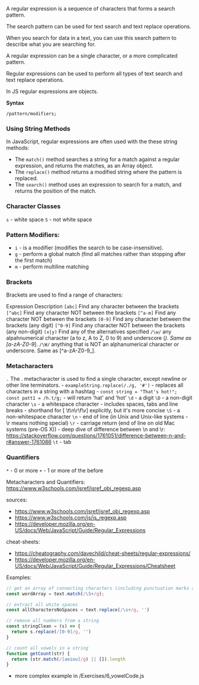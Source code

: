 A regular expression is a sequence of characters that forms a search pattern.

The search pattern can be used for text search and text replace operations.

When you search for data in a text, you can use this search pattern to describe what you are searching for.

A regular expression can be a single character, or a more complicated pattern.

Regular expressions can be used to perform all types of text search and text replace operations.

In JS regular expressions are objects.

**Syntax**

`/pattern/modifiers;`

### Using String Methods
In JavaScript, regular expressions are often used with the these string methods: 

- The `match()` method searches a string for a match against a regular expression, and returns the matches, as an Array object.
- The `replace()` method returns a modified string where the pattern is replaced.
- The `search()` method uses an expression to search for a match, and returns the position of the match.


### Character Classes
`s` - white space
`S` - not white space

###  Pattern Modifiers:
- `i`  - is a modifier (modifies the search to be case-insensitive).
- `g`  - perform a global match (find all matches rather than stopping after the first match)
- `m`  - perform multiline matching

### Brackets
Brackets are used to find a range of characters:

Expression	Description
`[abc]`	Find any character between the brackets
`[^abc]`	Find any character NOT between the brackets
`[^a-m]`	Find any character NOT between the brackets
`[0-9]`	Find any character between the brackets (any digit)
`[^0-9]`	Find any character NOT between the brackets (any non-digit)
`(x|y)`	Find any of the alternatives specified
`/\w/` any alpahnumerical character (a to z, A to Z, 0 to 9) and underscore (_). Same as [a-zA-Z0-9_].
`/\W/` anything that is NOT an alphanumerical character or underscore. Same as [^a-zA-Z0-9_].


### Metacharacters
`.` The . metacharacter is used to find a single character, except newline or other line terminators.
    - `exampleString.replace(/./g, '#')` - replaces all characters in a string with a hashtag
    - `const string = "That's hot!"; const patt1 = /h.t/g;` - will return 'hat' and 'hot'
`\d` - a digit
`\D` - a non-digit character
`\s` - a whitespace character 
        - includes spaces, tabs and line breaks
        - shorthand for [ \t\n\r\f\v] explicitly, but it's more concise
`\S` - a non-whitespace character
`\n` - end of line (in Unix and Unix-like systems - \r means nothing special)
`\r` - carriage return (end of line on old Mac systems (pre-OS X))
        - deep dive of difference between \n and \r: https://stackoverflow.com/questions/1761051/difference-between-n-and-r#answer-1761086
`\t` - tab

### Quantifiers
`*` - 0 or more
`+` - 1 or more of the before

Metacharacters and Quantifiers: https://www.w3schools.com/jsref/jsref_obj_regexp.asp

sources: 
- https://www.w3schools.com/jsref/jsref_obj_regexp.asp
- https://www.w3schools.com/js/js_regexp.asp
- https://developer.mozilla.org/en-US/docs/Web/JavaScript/Guide/Regular_Expressions

cheat-sheets:
- https://cheatography.com/davechild/cheat-sheets/regular-expressions/
- https://developer.mozilla.org/en-US/docs/Web/JavaScript/Guide/Regular_Expressions/Cheatsheet


Examples: 
```js
// get an array of connecting characters (including punctuation marks and numbers) - same as text.split(' ')
const wordArray = text.match(/\S+/g);

// extract all white spaces
const allCharactersNoSpaces = text.replace(/\s+/g, '')

// remove all numbers from a string
const stringClean = (s) => {
  return s.replace(/[0-9]/g, '')
}

// count all vowels in a string
function getCount(str) {
  return (str.match(/[aeiou]/g) || []).length
}
```
- more complex example in /Exercises/6_vowelCode.js